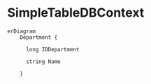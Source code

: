 ﻿


# SimpleTableDBContext

```mermaid
erDiagram
    Department {
      
      long IDDepartment 
      
      string Name 
    
    }
```
